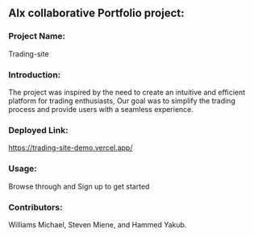 ## Alx collaborative Portfolio project:
### Project Name: 
Trading-site

### Introduction: 
The project was inspired by the need to create an intuitive and efficient platform for trading enthusiasts, Our goal was to simplify the trading process and provide users with a seamless experience. 

### Deployed Link: 
https://trading-site-demo.vercel.app/

### Usage:
Browse through and Sign up to get started

### Contributors:
Williams Michael,
Steven Miene, and
Hammed Yakub.
